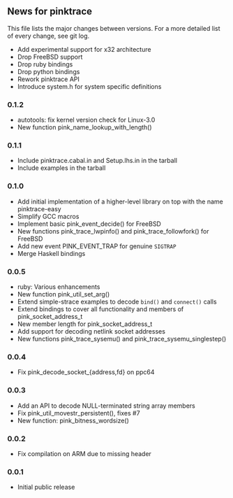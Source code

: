 ## News for pinktrace

This file lists the major changes between versions. For a more detailed list of
every change, see git log.

* Add experimental support for x32 architecture
* Drop FreeBSD support
* Drop ruby bindings
* Drop python bindings
* Rework pinktrace API
* Introduce system.h for system specific definitions

### 0.1.2
* autotools: fix kernel version check for Linux-3.0
* New function pink\_name\_lookup\_with\_length()

### 0.1.1
* Include pinktrace.cabal.in and Setup.lhs.in in the tarball
* Include examples in the tarball

### 0.1.0
* Add initial implementation of a higher-level library on top with the name pinktrace-easy
* Simplify GCC macros
* Implement basic pink\_event\_decide() for FreeBSD
* New functions pink\_trace\_lwpinfo() and pink\_trace\_followfork() for FreeBSD
* Add new event PINK\_EVENT\_TRAP for genuine `SIGTRAP`
* Merge Haskell bindings

### 0.0.5
* ruby: Various enhancements
* New function pink\_util\_set\_arg()
* Extend simple-strace examples to decode `bind()` and `connect()` calls
* Extend bindings to cover all functionality and members of pink\_socket\_address\_t
* New member length for pink\_socket\_address\_t
* Add support for decoding netlink socket addresses
* New functions pink\_trace\_sysemu() and pink\_trace\_sysemu\_singlestep()

### 0.0.4
* Fix pink\_decode\_socket\_{address,fd} on ppc64

### 0.0.3
* Add an API to decode NULL-terminated string array members
* Fix pink\_util\_movestr\_persistent(), fixes #7
* New function: pink\_bitness\_wordsize()

### 0.0.2
* Fix compilation on ARM due to missing header

### 0.0.1
* Initial public release
